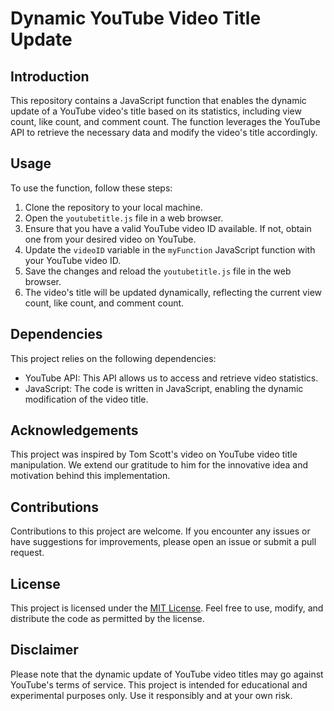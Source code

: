 # Dynamic YouTube Video Title Update

## Introduction
This repository contains a JavaScript function that enables the dynamic update of a YouTube video's title based on its statistics, including view count, like count, and comment count. The function leverages the YouTube API to retrieve the necessary data and modify the video's title accordingly.

## Usage
To use the function, follow these steps:

1. Clone the repository to your local machine.
2. Open the `youtubetitle.js` file in a web browser.
3. Ensure that you have a valid YouTube video ID available. If not, obtain one from your desired video on YouTube.
4. Update the `videoID` variable in the `myFunction` JavaScript function with your YouTube video ID.
5. Save the changes and reload the `youtubetitle.js` file in the web browser.
6. The video's title will be updated dynamically, reflecting the current view count, like count, and comment count.

## Dependencies
This project relies on the following dependencies:

- YouTube API: This API allows us to access and retrieve video statistics.
- JavaScript: The code is written in JavaScript, enabling the dynamic modification of the video title.

## Acknowledgements
This project was inspired by Tom Scott's video on YouTube video title manipulation. We extend our gratitude to him for the innovative idea and motivation behind this implementation.

## Contributions
Contributions to this project are welcome. If you encounter any issues or have suggestions for improvements, please open an issue or submit a pull request.

## License
This project is licensed under the [MIT License](LICENSE). Feel free to use, modify, and distribute the code as permitted by the license.

## Disclaimer
Please note that the dynamic update of YouTube video titles may go against YouTube's terms of service. This project is intended for educational and experimental purposes only. Use it responsibly and at your own risk.
